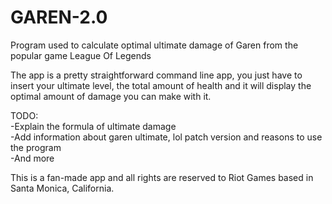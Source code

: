 # GAREN-2.0
 Program used to calculate optimal ultimate damage of Garen from the popular game League Of Legends

The app is a pretty straightforward command line app, you just have to insert your ultimate level, the total amount of health and it will display the optimal amount of damage you can make with it. 

TODO:<br>
-Explain the formula of ultimate damage <br>
-Add information about garen ultimate, lol patch version and reasons to use the program<br>
-And more<br>

 This is a fan-made app and all rights are reserved to Riot Games based in Santa Monica, California.
